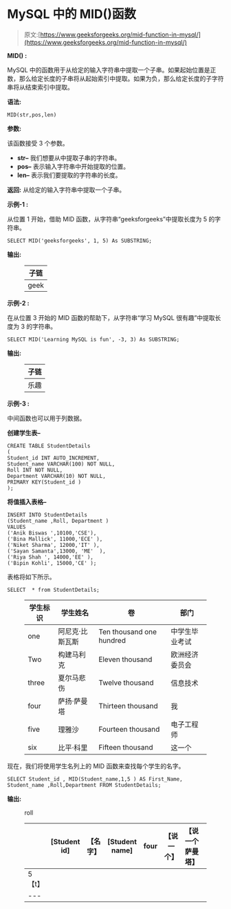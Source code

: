 # MySQL 中的 MID()函数

> 原文:[https://www.geeksforgeeks.org/mid-function-in-mysql/](https://www.geeksforgeeks.org/mid-function-in-mysql/)

**MID() :**

MySQL 中的函数用于从给定的输入字符串中提取一个子串。如果起始位置是正数，那么给定长度的子串将从起始索引中提取。如果为负，那么给定长度的子字符串将从结束索引中提取。

**语法:**

```
MID(str,pos,len)
```

**参数:**

该函数接受 3 个参数。

*   **str–**
    我们想要从中提取子串的字符串。
*   **pos–**
    表示输入字符串中开始提取的位置。
*   **len–**
    表示我们要提取的字符串的长度。

**返回:**
从给定的输入字符串中提取一个子串。

**示例-1 :**

从位置 1 开始，借助 MID 函数，从字符串“geeksforgeeks”中提取长度为 5 的字符串。

```
SELECT MID('geeksforgeeks', 1, 5) As SUBSTRING;
```

**输出:**

<figure class="table">

| 子链 |
| --- |
| geek |

</figure>

**示例-2 :**

在从位置 3 开始的 MID 函数的帮助下，从字符串“学习 MySQL 很有趣”中提取长度为 3 的字符串。

```
SELECT MID('Learning MySQL is fun', -3, 3) As SUBSTRING;
```

**输出:**

<figure class="table">

| 子链 |
| --- |
| 乐趣 |

</figure>

**示例-3 :**

中间函数也可以用于列数据。

**创建学生表–**

```
CREATE TABLE StudentDetails
(
Student_id INT AUTO_INCREMENT,  
Student_name VARCHAR(100) NOT NULL,
Roll INT NOT NULL,
Department VARCHAR(10) NOT NULL,
PRIMARY KEY(Student_id )
);
```

**将值插入表格–**

```
INSERT INTO StudentDetails
(Student_name ,Roll, Department )
VALUES
('Anik Biswas ',10100,'CSE'),
('Bina Mallick', 11000,'ECE' ),
('Niket Sharma', 12000,'IT' ),
('Sayan Samanta',13000, 'ME'  ),
('Riya Shah ', 14000,'EE' ),  
('Bipin Kohli', 15000,'CE' );
```

表格将如下所示。

```
SELECT  * from StudentDetails;
```

<figure class="table">

| 学生标识 | 学生姓名 | 卷 | 部门 |
| --- | --- | --- | --- |
| one | 阿尼克·比斯瓦斯 | Ten thousand one hundred | 中学生毕业考试 |
| Two | 构建马利克 | Eleven thousand | 欧洲经济委员会 |
| three | 夏尔马悲伤 | Twelve thousand | 信息技术 |
| four | 萨扬·萨曼塔 | Thirteen thousand | 我 |
| five | 理雅沙 | Fourteen thousand | 电子工程师 |
| six | 比平·科里 | Fifteen thousand | 这一个 |

</figure>

现在，我们将使用学生名列上的 MID 函数来查找每个学生的名字。

```
SELECT Student_id , MID(Student_name,1,5 ) AS First_Name,
Student_name ,Roll,Department FROM StudentDetails;
```

**输出:**

<figure class="table">roll

|  | [Student id] | 【名字】 | [Student name] | four | 【说一个】 | 【说一个萨曼塔】 | 【13000】 | 【我】 |
| --- | --- | --- | --- | --- | --- | --- | --- | --- |
| 5【t】 |
| --- |

</figure>